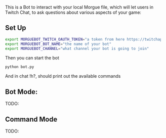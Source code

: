 This is a Bot to interact with your local Morgue file, which will let users in Twitch Chat, to ask questions about various aspects of your game:

## Set Up

```bash
export MORGUEBOT_TWITCH_OAUTH_TOKEN="a token from here https://twitchapps.com/tmi/"
export MORGUEBOT_BOT_NAME="the name of your bot"
export MORGUEBOT_CHANNEL="what channel your bot is going to join"
```

Then you can start the bot
```
python bot.py
```

And in chat !h?, should print out the available commands

## Bot Mode:

TODO:

## Command Mode

TODO:

